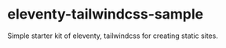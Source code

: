 # eleventy-tailwindcss-sample
 Simple starter kit of eleventy, tailwindcss for creating static sites.  
